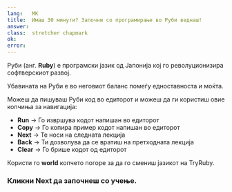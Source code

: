 ```yaml
---
lang:   MK
title:  Имаш 30 минути? Започни со програмирање во Руби веднаш!
answer: 
class:  stretcher chapmark
ok:     
error:  
---
```


Руби (анг. **Ruby**) е програмски јазик од Јапонија кој го револуционизира софтверскиот развој.

Убавината на Руби е во неговиот баланс помеѓу едноставноста и моќта.

Можеш да пишуваш Руби код во едиторот и можеш да ги користиш овие копчиња за навигација:

- __Run__ &rarr; Го извршува кодот напишан во едиторот
- __Copy__ &rarr; Го копира пример кодот напишан во едиторот
- __Next__ &rarr; Те носи на следната лекција
- __Back__ &rarr; Ти дозволува да се вратиш на претходната лекција
- __Clear__ &rarr; Го брише кодот од едиторот

Користи го **world** копчето <span aria-hidden="true" class="glyphicon glyphicon-globe"></span>
погоре за да го смениш јазикот на TryRuby.

### Кликни __Next__ да започнеш со учење.
